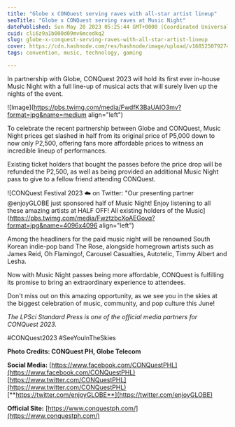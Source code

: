 ```yaml
---
title: "Globe x CONQuest serving raves with all-star artist lineup"
seoTitle: "Globe x CONQuest serving raves at Music Night"
datePublished: Sun May 28 2023 05:25:44 GMT+0000 (Coordinated Universal Time)
cuid: cli6z9a1b000d09mv6mcedkq2
slug: globe-x-conquest-serving-raves-with-all-star-artist-lineup
cover: https://cdn.hashnode.com/res/hashnode/image/upload/v1685250792746/8b42fbc8-31b6-409a-9b8b-af9f40f1bfc6.webp
tags: convention, music, technology, gaming

---
```


In partnership with Globe, CONQuest 2023 will hold its first ever in-house Music Night with a full line-up of musical acts that will surely liven up the nights of the event.

![Image](https://pbs.twimg.com/media/FwdfK3BaUAIO3mv?format=jpg&name=medium align="left")

To celebrate the recent partnership between Globe and CONQuest, Music Night prices get slashed in half from its original price of P5,000 down to now only P2,500, offering fans more affordable prices to witness an incredible lineup of performances.

Existing ticket holders that bought the passes before the price drop will be refunded the P2,500, as well as being provided an additional Music Night pass to give to a fellow friend attending CONQuest.

![CONQuest Festival 2023 ☁️ on Twitter: "Our presenting partner @enjoyGLOBE  just sponsored half of Music Night! Enjoy listening to all these amazing  artists at HALF OFF! All existing holders of the Music](https://pbs.twimg.com/media/FwztzbcXoAEGovq?format=jpg&name=4096x4096 align="left")

Among the headliners for the paid music night will be renowned South Korean indie-pop band The Rose, alongside homegrown artists such as James Reid, Oh Flamingo!, Carousel Casualties, Autotelic, Timmy Albert and Lesha.

Now with Music Night passes being more affordable, CONQuest is fulfilling its promise to bring an extraordinary experience to attendees.

Don't miss out on this amazing opportunity, as we see you in the skies at the biggest celebration of music, community, and pop culture this June!

*The LPSci Standard Press is one of the official media partners for CONQuest 2023.*

#CONQuest2023 #SeeYouInTheSkies

**Photo Credits: CONQuest PH, Globe Telecom**

**Social Media:** [https://www.facebook.com/CONQuestPHL](https://www.facebook.com/CONQuestPHL)  
[https://www.twitter.com/CONQuestPHL](https://www.twitter.com/CONQuestPHL)  
[**https://twitter.com/enjoyGLOBE**](https://twitter.com/enjoyGLOBE)

**Official Site:** [https://www.conquestph.com/](https://www.conquestph.com/)